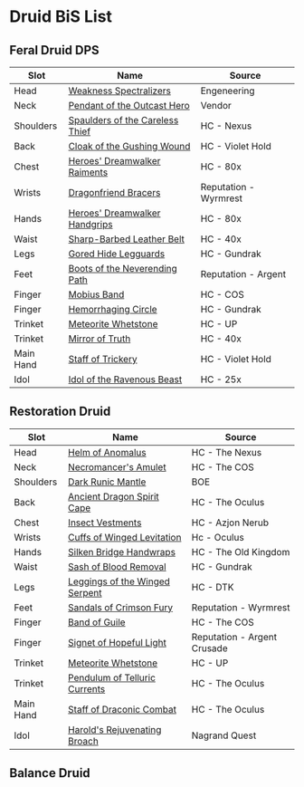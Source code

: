 # Druid BiS List
## Feral Druid DPS
|  Slot           | Name                                                                                   | Source                     |
|-----------------|----------------------------------------------------------------------------------------|----------------------------|
| Head            | [Weakness Spectralizers](https://wotlk.evowow.com/?item=42550)                         | Engeneering                |
| Neck            | [Pendant of the Outcast Hero](https://wotlk.evowow.com/?item=40678)                    | Vendor                     |
| Shoulders       | [Spaulders of the Careless Thief](https://wotlk.evowow.com/?item=37139)                | HC - Nexus                 |
| Back            | [Cloak of the Gushing Wound](https://wotlk.evowow.com/?item=43406)                     | HC - Violet Hold           |
| Chest           | [Heroes' Dreamwalker Raiments](https://wotlk.evowow.com/?item=39554)                   | HC - 80x                   |
| Wrists          | [Dragonfriend Bracers](https://wotlk.evowow.com/?item=44203)                           | Reputation - Wyrmrest      |
| Hands           | [Heroes' Dreamwalker Handgrips](https://wotlk.evowow.com/?item=39557)                  | HC - 80x                   |
| Waist           | [Sharp-Barbed Leather Belt](https://wotlk.evowow.com/?item=37194)                      | HC - 40x                   |
| Legs            | [Gored Hide Legguards](https://wotlk.evowow.com/?item=37644)                           | HC - Gundrak               |
| Feet            | [Boots of the Neverending Path](https://wotlk.evowow.com/?item=44297)                  | Reputation - Argent        |
| Finger          | [Mobius Band](https://wotlk.evowow.com/?item=37685)                                    | HC - COS                   |
| Finger          | [Hemorrhaging Circle](https://wotlk.evowow.com/?item=37642)                            | HC - Gundrak               |
| Trinket         | [Meteorite Whetstone](https://wotlk.evowow.com/?item=37390)                            | HC - UP                    |
| Trinket         | [Mirror of Truth](https://wotlk.evowow.com/?item=40684)                                | HC - 40x                   |
| Main Hand       | [Staff of Trickery](https://wotlk.evowow.com/?item=37883)                              | HC - Violet Hold           |
| Idol            | [Idol of the Ravenous Beast](https://wotlk.evowow.com/?item=40713)                     | HC - 25x                   |

## Restoration Druid
|  Slot           | Name                                                                                   | Source                     |
|-----------------|----------------------------------------------------------------------------------------|----------------------------|
| Head            | [Helm of Anomalus](https://wotlk.evowow.com/?item=37149)                               | HC - The Nexus                |
| Neck            | [Necromancer's Amulet](https://wotlk.evowow.com/?item=40678)                           | HC - The COS               |
| Shoulders       | [Dark Runic Mantle](https://wotlk.evowow.com/?item=37673)                              | BOE                        |
| Back            | [Ancient Dragon Spirit Cape](https://wotlk.evowow.com/?item=37291)                     | HC - The Oculus            |
| Chest           | [Insect Vestments](https://wotlk.evowow.com/?item=37236)                               | HC - Azjon Nerub           |
| Wrists          | [Cuffs of Winged Levitation](https://wotlk.evowow.com/?item=37361)                     | Hc - Oculus                |
| Hands           | [Silken Bridge Handwraps](https://wotlk.evowow.com/?item=43287)                        | HC - The Old Kingdom       |
| Waist           | [Sash of Blood Removal](https://wotlk.evowow.com/?item=37643)                          | HC - Gundrak               |
| Legs            | [Leggings of the Winged Serpent](https://wotlk.evowow.com/?item=37791)                 | HC - DTK                   |
| Feet            | [Sandals of Crimson Fury](https://wotlk.evowow.com/?item=44202)                        | Reputation - Wyrmrest      |
| Finger          | [Band of Guile](https://wotlk.evowow.com/?item=37694)                                  | HC - The COS               |
| Finger          | [Signet of Hopeful Light](https://wotlk.evowow.com/?item=37642)                        | Reputation - Argent Crusade|
| Trinket         | [Meteorite Whetstone](https://wotlk.evowow.com/?item=37390)                            | HC - UP                    |
| Trinket         | [Pendulum of Telluric Currents](https://wotlk.evowow.com/?item=37264)                  | HC - The Oculus            |
| Main Hand       | [Staff of Draconic Combat](https://wotlk.evowow.com/?item=37360)                       | HC - The Oculus            |
| Idol            | [Harold's Rejuvenating Broach](https://wotlk.evowow.com/?item=25643)                   | Nagrand Quest              |

## Balance Druid
